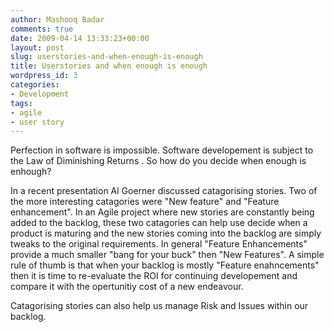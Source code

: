 ```yaml
---
author: Mashooq Badar
comments: true
date: 2009-04-14 13:33:23+00:00
layout: post
slug: userstories-and-when-enough-is-enough
title: Userstories and when enough is enough
wordpress_id: 3
categories:
- Development
tags:
- agile
- user story
---
```


Perfection in software is impossible. Software developement is subject to the Law of Diminishing Returns . So how do you decide when enough is enhough?

In a recent presentation Al Goerner discussed catagorising stories. Two of the more interesting catagories were "New feature" and "Feature enhancement". In an Agile project where new stories are constantly being added to the backlog, these two catagories can help use decide when a product is maturing and the new stories coming into the backlog are simply tweaks to the original requirements. In general "Feature Enhancements" provide a much smaller "bang for your buck" then "New Features". A simple rule of thumb is that when your backlog is mostly "Feature enahncements" then it is time to re-evaluate the ROI for continuing developement and compare it with the opertunitiy cost of a new endeavour.

Catagorising stories can also help us manage Risk and Issues within our backlog.
